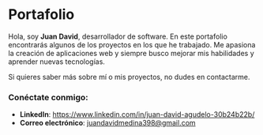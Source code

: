 # Portafolio 

Hola, soy **Juan David**, desarrollador de software. En este portafolio encontrarás algunos de los proyectos en los que he trabajado. Me apasiona la creación de aplicaciones web y siempre busco mejorar mis habilidades y aprender nuevas tecnologías.

Si quieres saber más sobre mí o mis proyectos, no dudes en contactarme.

### Conéctate conmigo:
- **LinkedIn**: https://www.linkedin.com/in/juan-david-agudelo-30b24b22b/
- **Correo electrónico**: juandavidmedina398@gmail.com